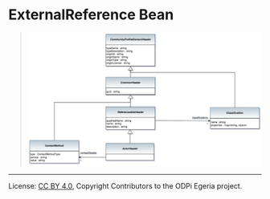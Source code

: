 <!-- SPDX-License-Identifier: CC-BY-4.0 -->
<!-- Copyright Contributors to the ODPi Egeria project. -->


# ExternalReference Bean


> ![UML](community-profile-beans-ActorHeader.png)




----
License: [CC BY 4.0](https://creativecommons.org/licenses/by/4.0/),
Copyright Contributors to the ODPi Egeria project.